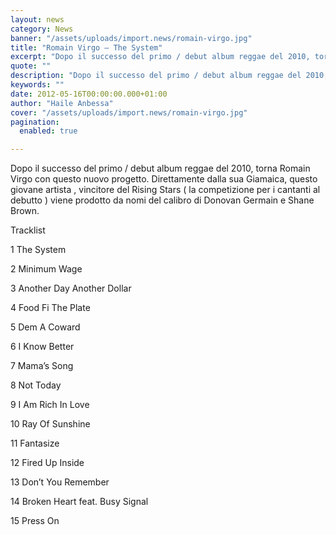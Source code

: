 ```yaml
---
layout: news
category: News
banner: "/assets/uploads/import.news/romain-virgo.jpg"
title: "Romain Virgo – The System"
excerpt: "Dopo il successo del primo / debut album reggae del 2010, torna Romain Virgo con questo nuovo progetto. Direttamente dalla sua Giamaica, questo giovane artista , vincitore del Rising Stars ( la competizione per i cantanti al debutto ) viene prodotto da nomi del calibro di Donovan Germain e Shane Brown.   Tracklist   1        [&hellip"
quote: ""
description: "Dopo il successo del primo / debut album reggae del 2010, torna Romain Virgo con questo nuovo progetto. Direttamente dalla sua Giamaica, questo giovane artista , vincitore del Rising Stars ( la competizione per i cantanti al debutto ) viene prodotto da nomi del calibro di Donovan Germain e Shane Brown.   Tracklist   1        [&hellip"
keywords: ""
date: 2012-05-16T00:00:00.000+01:00
author: "Haile Anbessa"
cover: "/assets/uploads/import.news/romain-virgo.jpg"
pagination:
  enabled: true

---
```


Dopo il successo del primo / debut album reggae del 2010, torna Romain Virgo con questo nuovo progetto. Direttamente dalla sua Giamaica, questo giovane artista , vincitore del Rising Stars ( la competizione per i cantanti al debutto ) viene prodotto da nomi del calibro di Donovan Germain e Shane Brown.

Tracklist

1 The System

2 Minimum Wage

3 Another Day Another Dollar

4 Food Fi The Plate

5 Dem A Coward

6 I Know Better

7 Mama’s Song

8 Not Today

9 I Am Rich In Love

10 Ray Of Sunshine

11 Fantasize

12 Fired Up Inside

13 Don’t You Remember

14 Broken Heart feat. Busy Signal

15 Press On
